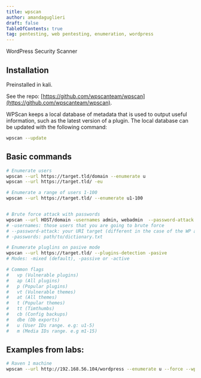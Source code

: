 ```yaml
---
title: wpscan
author: amandaguglieri
draft: false
TableOfContents: true
tag: pentesting, web pentesting, enumeration, wordpress
---
```


WordPress Security Scanner


## Installation

Preinstalled in kali. 

See the repo: [https://github.com/wpscanteam/wpscan](https://github.com/wpscanteam/wpscan).

WPScan keeps a local database of metadata that is used to output useful information, such as the latest version of a plugin. The local database can be updated with the following command:

```bash
wpscan --update
```

## Basic commands

```bash
# Enumerate users
wpscan --url https://target.tld/domain --enumerate u
wpscan --url https://target.tld/ -eu

# Enumerate a range of users 1-100
wpscan --url https://target.tld/ --enumerate u1-100


# Brute force attack with passwords
wpscan --url HOST/domain -usernames admin, webadmin  --password-attack wp-login -passwords filename.txt
# -usernames: those users that you are going to brute force
# --password-attack: your URI target (different in the case of the WP api
# -passwords: path/to/dictionary.txt

# Enumerate pluglins on pasive mode 
wpscan --url https://target.tld/ --plugins-detection -pasive 
# Modes: -mixed (default), -passive or -active

# Common flags
# 	vp (Vulnerable plugins)
#	ap (All plugins)
# 	p (Popular plugins)
#	vt (Vulnerable themes)
#	at (All themes)
#	t (Popular themes)
#	tt (Timthumbs)
# 	cb (Config backups)
#	dbe (Db exports)
# 	u (User IDs range. e.g: u1-5)
#	m (Media IDs range. e.g m1-15)
```

## Examples from labs:


```bash
# Raven 1 machine
wpscan --url http://192.168.56.104/wordpress --enumerate u --force --wp-content-dir wp-content
```


